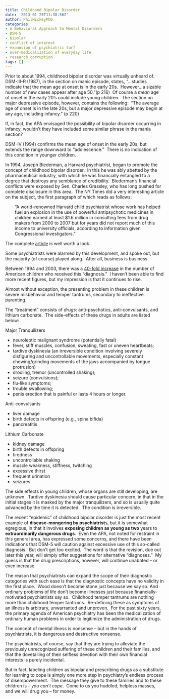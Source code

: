 ```yaml
---
title: Childhood Bipolar Disorder
date: '2013-01-25T11:38:56Z'
author: PhilHickeyPhD
categories:
- A Behavioral Approach to Mental Disorders
- DSM-5
- bipolar
- conflict of interest
- expansion of psychiatric turf
- over-medicalization of everyday life
- research corruption
tags: []
---
```


Prior to about 1994, childhood bipolar disorder was virtually unheard of.  DSM-III-R (1987), in the section on manic episode, states, “…studies indicate that the mean age at onset is in the early 20s.  However…a sizable number of new cases appear after age 50.”(p 216)  Of course a <em>mean</em> age of onset in the early 20’s could include young children.  The section on major depressive episode, however, contains the following:  “The average age of onset is in the late 20s, but a major depressive episode may begin at any age, including infancy.” (p 220)

If, in fact, the APA envisaged the possibility of bipolar disorder occurring in infancy, wouldn’t they have included some similar phrase in the mania section?

DSM-IV (1994) confirms the mean age of onset in the early 20s, but extends the range downward to “adolescence.”  There is no indication of this condition in younger children.

In 1994, Joseph Biederman, a Harvard psychiatrist, began to promote the concept of childhood bipolar disorder.  In this he was ably abetted by the pharmaceutical industry, with which he was financially entangled to a degree that destroys any semblance of credibility.  Biederman’s financial conflicts were exposed by Sen. Charles Grassley, who has long pushed for complete disclosure in this area.  The NY Times did a very interesting article on the subject, the first paragraph of which reads as follows:
<p style="padding-left: 30px;">“A world-renowned Harvard child psychiatrist whose work has helped fuel an explosion in the use of powerful antipsychotic medicines in children earned at least $1.6 million in consulting fees from drug makers from 2000 to 2007 but for years did not report much of this income to university officials, according to information given Congressional investigators.”</p>
The complete <a href="http://www.nytimes.com/2008/06/08/us/08conflict.html?pagewanted=all">article</a> is well worth a look.

Some psychiatrists were alarmed by this development, and spoke out, but the majority (of course) played along.  After all, business is business.

Between 1994 and 2003, there was a <a href="http://www.huffingtonpost.com/allen-frances/children-bipolar-disorder_b_1213028.html">40-fold increase</a> in the number of American children who received this “diagnosis.”  I haven’t been able to find more recent figures, but my impression is that it continues to rise.

Almost without exception, the presenting problem in these children is severe misbehavior and temper tantrums, secondary to ineffective parenting.

The “treatment” consists of <em>drugs</em>: anti-psychotics, anti-convulsants, and lithium carbonate.  The side-effects of these drugs in adults are listed below:

Major Tranquilizers
<ul>
	<li>neuroleptic malignant syndrome (potentially fatal)</li>
	<li>fever, stiff muscles, confusion, sweating, fast or uneven heartbeats;</li>
	<li>tardive dyskinesia (an irreversible condition involving severely disfiguring and uncontrollable movements, especially constant chewing/grinding movements of the jaws accompanied by tongue protrusion)</li>
	<li>drooling, tremor (uncontrolled shaking);</li>
	<li>seizure (convulsions);</li>
	<li>flu-like symptoms;</li>
	<li>trouble swallowing;</li>
	<li>penis erection that is painful or lasts 4 hours or longer.</li>
</ul>
<div>

Anti-convulsants
<ul>
	<li>liver damage</li>
	<li>birth defects in offspring (e.g., spina bifida)</li>
	<li>pancreatitis</li>
</ul>
</div>
Lithium Carbonate
<ul>
	<li>kidney damage</li>
	<li>birth defects in offspring</li>
	<li>tiredness</li>
	<li>uncontrollable shaking</li>
	<li>muscle weakness, stiffness, twitching</li>
	<li>excessive thirst</li>
	<li>frequent urination</li>
	<li>seizures</li>
</ul>
The side effects in young children, whose organs are still developing, are unknown.  Tardive dyskinesia should cause particular concern, in that in the initial stages it is masked by the major tranquilizers, and so is usually quite advanced by the time it is detected.  The condition is irreversible.

The recent “epidemic” of childhood bipolar disorder is just the most recent example of <strong>disease-mongering by psychiatrist</strong>s, but it is somewhat egregious, in that it involves <strong>exposing children as young as two</strong> years to <strong>extraordinarily dangerous drugs</strong>.  Even the APA, not noted for restraint in this general area, has expressed some concerns, and there have been indications that DSM-5 will caution against excessive use of this so-called diagnosis.  But don’t get too excited.  The word is that the revision, due out later this year, will simply offer suggestions for alternative “diagnoses.”  My guess is that the drug prescriptions, however, will continue unabated – or even increase.

The reason that psychiatrists can expand the scope of their diagnostic categories with such ease is that the diagnostic concepts have no validity in the first place.  Wood doesn’t become stone just because we say so. And ordinary problems of life don’t become illnesses just because financially-motivated psychiatrists say so.  Childhood temper tantrums are nothing more than childhood temper tantrums.  Re-defining these as symptoms of an illness is arbitrary, unwarranted and unproven.  For the past sixty years, the primary agenda of American psychiatry has been the medicalization of ordinary human problems in order to legitimize the administration of drugs.

The concept of mental illness is nonsense – but in the hands of psychiatrists, it is dangerous and destructive nonsense.

The psychiatrists, of course, say that they are trying to alleviate the previously unrecognized suffering of these children and their families, and that the dovetailing of their selfless devotion with their own financial interests is purely incidental.

But in fact, labeling children as bipolar and prescribing drugs as a substitute for learning to cope is simply one more step in psychiatry’s endless process of disempowerment.  The message they give to these families and to these children is – <em>you can’t cope</em>.  Come to us you huddled, helpless masses, and we will drug you – for money.